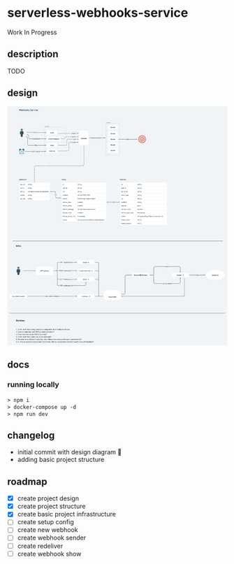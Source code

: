 # serverless-webhooks-service

Work In Progress

## description

TODO

## design

![diagram](./docs/diagram.png?v=2)

## docs

### running locally

```
> npm i
> docker-compose up -d
> npm run dev 
```

## changelog

- initial commit with design diagram 🎉
- adding basic project structure

## roadmap

- [x] create project design
- [x] create project structure
- [x] create basic project infrastructure
- [ ] create setup config
- [ ] create new webhook
- [ ] create webhook sender
- [ ] create redeliver
- [ ] create webhook show